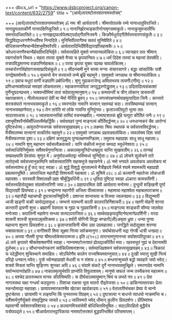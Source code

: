 +++
dbcs_url = "https://www.dsbcproject.org/canon-text/content/632/2759"
title = "(आर्य)ताराष्टोत्तरशतनामस्तोत्रम्"

+++
(आर्य)ताराष्टोत्तरशतनामस्तोत्रम्
ॐ नमः श्री आर्यतारायै।
श्रीमत्पोतलके रम्ये नानाधातुविराजिते। 
नानाद्रुमलताकीर्णे नानापक्षिनिकूजिते॥ १॥
नानानिर्झरभाङ्कारैर्नानामृगसमाकुले। 
नानाकुसुमजातीभिः समन्तादधिवासिते॥ २॥
नानाहृद्यफलोपेतषट्पदोद्गीतनिःस्वनैः। 
किन्नरैर्मधुरोद्गीतैर्मत्तरवारणसंकुलैः॥ ३॥
सिद्धविद्याधरगणैर्गन्धर्वैश्च निनादिते। 
मुनिभिर्वीतरागैश्च सततं सुनिषेविते॥ ४॥
बोधिसत्त्वगणैश्चान्यैर्दशभूमीश्वरैरपि। 
आर्यतारादिभिर्देवैर्विद्याराज्ञीसहस्रकैः॥ ५॥
क्रोधराजगणैश्चान्यैर्हयग्रीवादिभिर्वृते। 
सर्वसत्त्वहिते युक्तो भगवानवलोकितः॥ ६॥
व्याजहार ततः श्रीमान् पद्मगर्भासने स्थितः। 
महता तपसा युक्तो मैत्र्या च कृपयान्वितः॥ ७॥
धर्मं दिदेश तस्यां च महत्यां देवपर्षदि। 
तत्रापविद्धमागम्य वज्रपाणिर्महाबलः॥ ८॥
परया कृपया युक्तः पप्रच्छ चावलोकितम्। 
तस्करोरगसिंहोग्रगजव्याघ्रादिसंकुले॥ ९॥
सीदन्त्यमी मुने सत्त्वा मग्नाः संसारसागरे। 
बद्धाः सांसारिकैः पाशै रागद्वेषतमोमयैः॥ १०॥
मुच्यन्ते येन सत्त्वास्ते तन्मे ब्रूहि महामुने। 
एवमुक्तो जगन्नाथः स श्रीमानवलोकितः॥ ११॥
उवाच मधुरां वाणीं वज्रपाणिं प्रबोधिनीम्। 
शृणु गुह्यकराजेन्द्र अमिताभस्य तायणीः(णीम्)॥ १२॥
प्रणिधानवशोत्पन्नां ममाज्ञां लोकमातरम्। 
महाकरुणयोपेतां जगदुद्धरणोद्धृताम्॥ १३॥
उदितादित्यसंकाशां पुर्णेन्दुवदनप्रभाम्। 
भाषयन्तीमिमां तारां सदेवासुरमानुषान्॥ १४॥
कम्पयन्तीं च त्रीन् लोकान् त्रासयन्तीं यक्षराक्षसान्। 
नीलोत्पलकरां देवीं मा भैर्मा भैरिति ब्रुवन्॥ १५॥
जगत्संरक्षणार्थयाहमुत्पादिता जिनैः। 
कान्तारे शस्त्रसंपाते नानाभयसमाकुले॥ १६॥
स्मरणादेव नामानि सत्त्वान् रक्षाम्यहं सदा। 
तारयिष्याम्यहं सत्त्वान् नानाभयमहार्णवात्॥ १७॥
तेन तारेति मां लोके गायन्ति मुनिपुंगवाः। 
कृताञ्जलिपुटो भूत्वा ततः सादरसाध्वसः॥ १८॥
ज्वलयत्यन्तरिक्षे तामिदं वचनमब्रवीत्। 
नामाष्टशतकं ब्रूहि यत्पुरा कीर्तितं जनैः॥ १९॥
दशभूमीश्वरैर्नाथैर्बोधिसत्त्वैर्महर्द्धिकैः। 
सर्वपापहरं पुण्यं माङ्गल्यं कीर्तिवर्द्धनम्॥ २०॥
धनधान्यकरं चैव आरोग्यं पुष्टिवर्धनम्। 
आयुरारोग्यजनकं सर्वसत्त्वसुखावहम्॥ २१॥
लक्ष्म्याः श्रियः स्थापकं च सर्वसत्त्वविवर्द्धनम्। 
मैत्रीमालम्ब्य सत्त्वानां तत्कीर्तय महामुने॥ २२॥
एवमुक्ते जगन्नाथः प्रहसन्नवलोकितः। 
व्यवलोक्य दिशः सर्वा मैत्रीस्फरणया दृशा॥ २३॥
दक्षिणं करमुद्धृत्य पुण्यलक्षणमण्डितम्। 
तमुवाच महाप्राज्ञः साधु साधु महातप॥ २४॥
नामानि शृणु महाभाग सर्वसत्त्वैकवत्सरे। 
यानि संकीर्त्य मनुजा सम्पदा स्युर्धनेश्वराः॥ २५॥
सर्वव्याधिविनिर्मुक्ताः सर्वैश्वर्यगुणान्विताः। 
अकालमृत्युनिर्दग्धाश्च्युता यान्ति सुखावतीम्॥ २६॥
तान्यहं सम्प्रवक्ष्यामि देवसंघाः शृणुत मे। 
अनुमोदध्वमेतद्वा भविष्यध्वं सुनिर्वृताः॥ २७॥
ॐ लोचने सुलोचने तारे तारोद्भवे सर्वसत्त्वानुकम्पिनि सर्वसत्त्वतारिणि सहस्रभुजे सहस्रनेत्रे। ॐ नमो भगवते अवलोकय अवलोकय मां सर्वसत्त्वांश्च हुं हुँ फट् फट् स्वाहा। ॐ शुद्धे विशुद्धे सुगतात्मजे मैत्रीहृदये निर्मले श्यामे श्यामरूपि महाप्राज्ञे प्रबलवरभूषिते। अपराजिता महारौद्री विश्वरूपी महाबला। ॐ सुश्रिये॥२८॥
ॐ कल्याणी महातेजा लोकधात्री महायशाः। 
सरस्वती विशालाक्षी प्रज्ञा श्रीर्बुद्धिवर्धिनी॥ २९॥
धृतिदा पुष्टिदा स्वाहा ॐकारा कामरूपिणी। 
सर्वसत्त्वहितोद्युक्ता संग्रामोत्तारिणी जया॥ ३०॥
प्रज्ञापारमिता देवी आर्यतारा मनोरमा। 
दुन्दुभी शङ्‍खिनी पूर्णा विद्याराज्ञी प्रियम्वदा॥ ३१॥
चन्द्रानना महागौरी अजिता पीतवाससा।
महामाया महाश्वेता महाबलपराक्रमा॥ ३२॥
महारौद्री महाचण्डी दुष्टसत्त्वनिषूदिनी। 
प्रशान्ता शान्तरूपा च विजया ज्वलनप्रभा॥ ३३॥
विद्युन्मारी ध्वजी खङ्गी चक्री चापोद्यतायुधा। 
जम्भनो स्तम्भनी काली कालरात्रिर्निशाचरी॥ ३४॥
रक्षणी मोहनी शान्ता कान्तारी द्रावणी शुभा। 
ब्रह्माणी वेदमाता च गुह्या च गुह्यवासिनी॥ ३५॥
माङ्गल्या शाङ्करी सौम्या जातवेदा मनोजवा। 
कपालिनी महावेगा सन्ध्या सत्याऽपराजिता॥ ३६॥
सार्थवाहकृपादृष्टिर्नष्टमार्गप्रदर्शिनी। 
वरदा शासनी शास्त्री सुरूपाऽमृतविक्रमा॥ ३७॥
शर्वरी योगिनी सिद्धा चण्डारी(ली)अमृता ध्रुवा। 
धन्या पुण्या महाभागा शुभगा प्रियदर्शना॥ ३८॥
कृतान्तत्रासिनी भीमा उग्रा उग्रमहातपा। 
जगद्धिते सदोद्युक्ता शरण्या भक्तवत्सला॥ ३९॥
वागीश्वरी शिवा सूक्ष्मा नित्या सर्वक्रमानुगा। 
सर्वार्थसाधनी भद्रा गोप्त्री धात्री धनप्रदा॥ ४०॥
अभया गौतमी पुण्या श्रीमल्लोकेश्वरात्मजा॥ इति॥(१०८)
तारानामगुणानन्ता सर्वाशापरिपूरका॥ ४१॥
ॐ तारे कृपावरे श्रीक्लेशश्रवणीये स्वाहा। 
नाम्नामष्टोत्तरशतं ह्येतद्यत्कीर्तितं मया। 
रहस्यभूतं गुह्यं च देवानामपि दुर्लभम्॥ ४२॥
सौभाग्यभोगकरणं सर्वकिल्विषनाशनम्। 
सर्वव्याधिप्रशमनं सर्वसत्त्वसुखावहम्॥ ४३॥
त्रिकालं यः पठेद्धीमान् शुचिस्थाने समाहितः। 
सोऽचिरेणैव कालेन राज्यश्रियमवाप्नुयात्॥ ४४॥
दुःखी स्यात्तु सुखी नित्यं दरिद्रो धनवान् भवेत्। 
पुत्रो भवेन्महाप्राज्ञो मेधावी च न संशयः॥ ४५॥
बन्धनान्मुच्यते बद्धो व्यवहारे जयो भवेत्। 
शत्रवो मित्रतां यान्ति शृङ्गिणः शुनका अपि॥ ४६॥
संग्रामे संकटे दुर्गे नानाभयसमुच्छ्रिते। 
स्मरणादेव नामानि सर्वान्भयानपोहति॥ ४७॥
नाकालमृत्युर्भवति प्राप्नोति विपुलाशयम्। 
मानुष्ये सफलं जन्म तस्यैकस्य महात्मनः॥ ४८॥
यश्चेदं प्रातरुत्थाय मानवः कीर्तयिष्यति। 
स दीर्घकालमायुष्मान् श्रियं च लभते नरः॥ ४९॥
देवा नागास्तथा यक्षा गन्धर्वा कठपूतनाः। 
पिशाचा राक्षसा भूता मातरो रौद्रतेजसाः॥ ५०॥
डाकिन्यस्तारकाः प्रेताः स्कन्दोमाद्या महाग्रहाः। 
छायापस्मारकाश्चैव खेटका खार्दकादयः॥ ५१॥
वेतालाश्चिंचका प्रेष्या ये चान्ये दुष्टचेतसः। 
छायामपि न लङ्घन्ति किं पुनस्तस्य विग्रहम्॥ ५२॥
दुष्टसत्त्वा न बाधन्ते व्याधयो नाक्रमन्ति च। 
सर्वैश्वर्यगुणैर्युक्तो वंशवृद्धिश्च जायते॥ ५३॥
जातिस्मरो भवेद् धीमान् कुलीनः प्रियदर्शनः। 
प्रीतिमांश्च महावाग्मी सर्वशास्त्रविशारदः॥ ५४॥
कल्याणमित्रसंसेवी बोधिचित्तविभूषितः। 
सदाऽविरहितो बुद्धैर्यत्र यत्रोपपद्यते॥ ५५॥
श्रीआर्यताराभट्टारिकाया नामाष्टोत्तरशतं
बुद्धपरिभाषितं परिसमाप्तम्।
